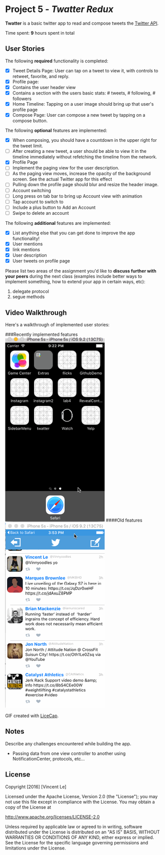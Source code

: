 # Project 5 - *Twatter Redux*

**Twatter** is a basic twitter app to read and compose tweets the [Twitter API](https://apps.twitter.com/).

Time spent: **9** hours spent in total
## User Stories

The following **required** functionality is completed:

- [x] Tweet Details Page: User can tap on a tweet to view it, with controls to retweet, favorite, and reply.
- [x] Profile page:
- [x] Contains the user header view
- [x] Contains a section with the users basic stats: # tweets, # following, # followers
- [x] Home Timeline: Tapping on a user image should bring up that user's profile page
- [x] Compose Page: User can compose a new tweet by tapping on a compose button.

The following **optional** features are implemented:

- [x] When composing, you should have a countdown in the upper right for the tweet limit.
- [ ] After creating a new tweet, a user should be able to view it in the timeline immediately without refetching the timeline from the network.
- [x] Profile Page
- [ ] Implement the paging view for the user description.
- [ ] As the paging view moves, increase the opacity of the background screen. See the actual Twitter app for this effect
- [ ] Pulling down the profile page should blur and resize the header image.
- [ ] Account switching
- [ ] Long press on tab bar to bring up Account view with animation
- [ ] Tap account to switch to
- [ ] Include a plus button to Add an Account
- [ ] Swipe to delete an account

The following **additional** features are implemented:

- [x] List anything else that you can get done to improve the app functionality!
- [x] User mentions
- [x] link mentions
- [x] User description
- [x] User tweets on profile page

Please list two areas of the assignment you'd like to **discuss further with your peers** during the next class (examples include better ways to implement something, how to extend your app in certain ways, etc):

  1. delegate protocol  
  2. segue methods 

## Video Walkthrough 

  Here's a walkthrough of implemented user stories:

###Recently implemented features
  <img src='Images/demo3.gif' title='Video Walkthrough' width='' alt='Video Walkthrough' />
####Old features
  <img src='Images/demo2.gif' title='Video Walkthrough' width='' alt='Video Walkthrough' />

  GIF created with [LiceCap](http://www.cockos.com/licecap/).

## Notes

  Describe any challenges encountered while building the app.

- Passing data from one view controller to another using NotificationCenter, protocols, etc...

## License

  Copyright [2016] [Vincent Le]

  Licensed under the Apache License, Version 2.0 (the "License");
  you may not use this file except in compliance with the License.
  You may obtain a copy of the License at

  http://www.apache.org/licenses/LICENSE-2.0

  Unless required by applicable law or agreed to in writing, software
  distributed under the License is distributed on an "AS IS" BASIS,
  WITHOUT WARRANTIES OR CONDITIONS OF ANY KIND, either express or implied.
  See the License for the specific language governing permissions and
  limitations under the License.
